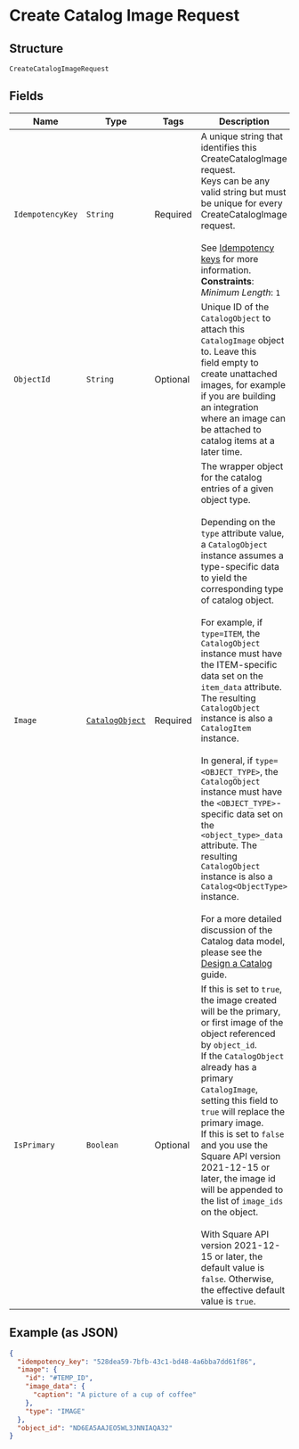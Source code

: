
# Create Catalog Image Request

## Structure

`CreateCatalogImageRequest`

## Fields

| Name | Type | Tags | Description | Getter |
|  --- | --- | --- | --- | --- |
| `IdempotencyKey` | `String` | Required | A unique string that identifies this CreateCatalogImage request.<br>Keys can be any valid string but must be unique for every CreateCatalogImage request.<br><br>See [Idempotency keys](../../https://developer.squareup.com/docs/basics/api101/idempotency) for more information.<br>**Constraints**: *Minimum Length*: `1` | String getIdempotencyKey() |
| `ObjectId` | `String` | Optional | Unique ID of the `CatalogObject` to attach this `CatalogImage` object to. Leave this<br>field empty to create unattached images, for example if you are building an integration<br>where an image can be attached to catalog items at a later time. | String getObjectId() |
| `Image` | [`CatalogObject`](../../doc/models/catalog-object.md) | Required | The wrapper object for the catalog entries of a given object type.<br><br>Depending on the `type` attribute value, a `CatalogObject` instance assumes a type-specific data to yield the corresponding type of catalog object.<br><br>For example, if `type=ITEM`, the `CatalogObject` instance must have the ITEM-specific data set on the `item_data` attribute. The resulting `CatalogObject` instance is also a `CatalogItem` instance.<br><br>In general, if `type=<OBJECT_TYPE>`, the `CatalogObject` instance must have the `<OBJECT_TYPE>`-specific data set on the `<object_type>_data` attribute. The resulting `CatalogObject` instance is also a `Catalog<ObjectType>` instance.<br><br>For a more detailed discussion of the Catalog data model, please see the<br>[Design a Catalog](../../https://developer.squareup.com/docs/catalog-api/design-a-catalog) guide. | CatalogObject getImage() |
| `IsPrimary` | `Boolean` | Optional | If this is set to `true`, the image created will be the primary, or first image of the object referenced by `object_id`.<br>If the `CatalogObject` already has a primary `CatalogImage`, setting this field to `true` will replace the primary image.<br>If this is set to `false` and you use the Square API version 2021-12-15 or later, the image id will be appended to the list of `image_ids` on the object.<br><br>With Square API version 2021-12-15 or later, the default value is `false`. Otherwise, the effective default value is `true`. | Boolean getIsPrimary() |

## Example (as JSON)

```json
{
  "idempotency_key": "528dea59-7bfb-43c1-bd48-4a6bba7dd61f86",
  "image": {
    "id": "#TEMP_ID",
    "image_data": {
      "caption": "A picture of a cup of coffee"
    },
    "type": "IMAGE"
  },
  "object_id": "ND6EA5AAJEO5WL3JNNIAQA32"
}
```

